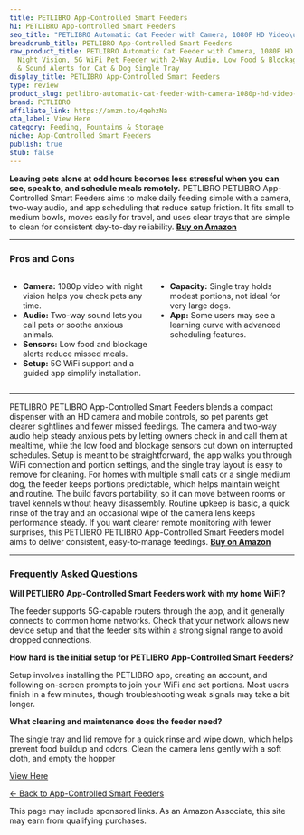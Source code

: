```yaml
---
title: PETLIBRO App-Controlled Smart Feeders
h1: PETLIBRO App-Controlled Smart Feeders
seo_title: "PETLIBRO Automatic Cat Feeder with Camera, 1080P HD Video\u2026"
breadcrumb_title: PETLIBRO App-Controlled Smart Feeders
raw_product_title: PETLIBRO Automatic Cat Feeder with Camera, 1080P HD Video with
  Night Vision, 5G WiFi Pet Feeder with 2-Way Audio, Low Food & Blockage Sensor, Motion
  & Sound Alerts for Cat & Dog Single Tray
display_title: PETLIBRO App-Controlled Smart Feeders
type: review
product_slug: petlibro-automatic-cat-feeder-with-camera-1080p-hd-video-with-night-vis-bfb3704c
brand: PETLIBRO
affiliate_link: https://amzn.to/4qehzNa
cta_label: View Here
category: Feeding, Fountains & Storage
niche: App-Controlled Smart Feeders
publish: true
stub: false
---
```


<div id="intro" class="full-width">
  <p><strong>Leaving pets alone at odd hours becomes less stressful when you can see, speak to, and schedule meals remotely.</strong> PETLIBRO PETLIBRO App-Controlled Smart Feeders aims to make daily feeding simple with a camera, two-way audio, and app scheduling that reduce setup friction. It fits small to medium bowls, moves easily for travel, and uses clear trays that are simple to clean for consistent day-to-day reliability. <a href="https://amzn.to/4qehzNa" rel="nofollow sponsored noopener" target="_blank"><strong>Buy on Amazon</strong></a></p>
</div>

<hr />
<h3 id="pros-cons">Pros and Cons</h3>
<div class="pc-grid" style="display:grid;grid-template-columns:1fr 1fr;gap:16px;">
  <ul>
    <li><strong>Camera:</strong> 1080p video with night vision helps you check pets any time.</li>
    <li><strong>Audio:</strong> Two-way sound lets you call pets or soothe anxious animals.</li>
    <li><strong>Sensors:</strong> Low food and blockage alerts reduce missed meals.</li>
    <li><strong>Setup:</strong> 5G WiFi support and a guided app simplify installation.</li>
  </ul>
  <ul>
    <li><strong>Capacity:</strong> Single tray holds modest portions, not ideal for very large dogs.</li>
    <li><strong>App:</strong> Some users may see a learning curve with advanced scheduling features.</li>
  </ul>
</div>
<hr />

<div class="full-width">
  <p>PETLIBRO PETLIBRO App-Controlled Smart Feeders blends a compact dispenser with an HD camera and mobile controls, so pet parents get clearer sightlines and fewer missed feedings. The camera and two-way audio help steady anxious pets by letting owners check in and call them at mealtime, while the low food and blockage sensors cut down on interrupted schedules. Setup is meant to be straightforward, the app walks you through WiFi connection and portion settings, and the single tray layout is easy to remove for cleaning. For homes with multiple small cats or a single medium dog, the feeder keeps portions predictable, which helps maintain weight and routine. The build favors portability, so it can move between rooms or travel kennels without heavy disassembly. Routine upkeep is basic, a quick rinse of the tray and an occasional wipe of the camera lens keeps performance steady. If you want clearer remote monitoring with fewer surprises, this PETLIBRO PETLIBRO App-Controlled Smart Feeders model aims to deliver consistent, easy-to-manage feedings. <a href="https://amzn.to/4qehzNa" rel="nofollow sponsored noopener" target="_blank"><strong>Buy on Amazon</strong></a></p>
</div>

<hr />
<h3 id="faqs">Frequently Asked Questions</h3>

<p><strong>Will PETLIBRO App-Controlled Smart Feeders work with my home WiFi?</strong></p>
<p>The feeder supports 5G-capable routers through the app, and it generally connects to common home networks. Check that your network allows new device setup and that the feeder sits within a strong signal range to avoid dropped connections.</p>

<p><strong>How hard is the initial setup for PETLIBRO App-Controlled Smart Feeders?</strong></p>
<p>Setup involves installing the PETLIBRO app, creating an account, and following on-screen prompts to join your WiFi and set portions. Most users finish in a few minutes, though troubleshooting weak signals may take a bit longer.</p>

<p><strong>What cleaning and maintenance does the feeder need?</strong></p>
<p>The single tray and lid remove for a quick rinse and wipe down, which helps prevent food buildup and odors. Clean the camera lens gently with a soft cloth, and empty the hopper
<p><a class="btn" href="https://amzn.to/4qehzNa" target="_blank" rel="nofollow sponsored noopener">View Here</a></p>
<p><a href="/roundups/feeding-fountains-storage/app-controlled-smart-feeders/">← Back to App-Controlled Smart Feeders</a></p>
<aside class="disclosure">This page may include sponsored links. As an Amazon Associate, this site may earn from qualifying purchases.</aside>
